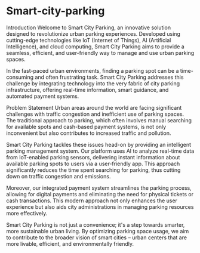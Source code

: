 # Smart-city-parking
Introduction
Welcome to Smart City Parking, an innovative solution designed to revolutionize urban parking experiences. Developed using cutting-edge technologies like IoT (Internet of Things), AI (Artificial Intelligence), and cloud computing, Smart City Parking aims to provide a seamless, efficient, and user-friendly way to manage and use urban parking spaces.

In the fast-paced urban environments, finding a parking spot can be a time-consuming and often frustrating task. Smart City Parking addresses this challenge by integrating technology into the very fabric of city parking infrastructure, offering real-time information, smart guidance, and automated payment systems.

Problem Statement
Urban areas around the world are facing significant challenges with traffic congestion and inefficient use of parking spaces. The traditional approach to parking, which often involves manual searching for available spots and cash-based payment systems, is not only inconvenient but also contributes to increased traffic and pollution.

Smart City Parking tackles these issues head-on by providing an intelligent parking management system. Our platform uses AI to analyze real-time data from IoT-enabled parking sensors, delivering instant information about available parking spots to users via a user-friendly app. This approach significantly reduces the time spent searching for parking, thus cutting down on traffic congestion and emissions.

Moreover, our integrated payment system streamlines the parking process, allowing for digital payments and eliminating the need for physical tickets or cash transactions. This modern approach not only enhances the user experience but also aids city administrations in managing parking resources more effectively.

Smart City Parking is not just a convenience; it's a step towards smarter, more sustainable urban living. By optimizing parking space usage, we aim to contribute to the broader vision of smart cities – urban centers that are more livable, efficient, and environmentally friendly.
